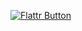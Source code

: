 [![Flattr Button](http://api.flattr.com/button/button-static-50x60.png "Donate here")](https://flattr.com/thing/668930 "Bolt - Gnome shell extension")